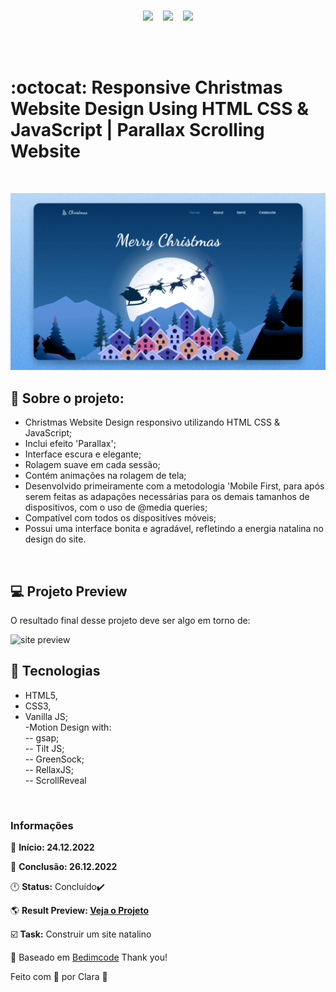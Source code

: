 <div align="center">
<img width="400px" src="https://encrypted-tbn0.gstatic.com/images?q=tbn:ANd9GcQLmOIyEd0XCmIL20wbbPw0jp7W4sFYet8Qcg&usqp=CAU" alt="">&nbsp;&nbsp;&nbsp;
<br>
</div>

<p align="center">
<img src="https://img.shields.io/github/last-commit/Clara-Pacheco/responsive-christmas-website?style=for-the-badge"/>&nbsp;&nbsp;&nbsp;
<img src="https://img.shields.io/github/repo-size/Clara-Pacheco/responsive-christmas-website?style=for-the-badge"/>&nbsp;&nbsp;&nbsp;
<img src="https://img.shields.io/github/languages/count/Clara-Pacheco/responsive-christmas-website?style=for-the-badge"/>
</p>
<br>
<br>

# :octocat: Responsive Christmas Website Design Using HTML CSS & JavaScript | Parallax Scrolling Website 
<br>

![preview](https://github.com/Clara-Pacheco/responsive-christmas-website/blob/main/img/preview.png)
<br>
## 🎈 Sobre o projeto: 

- Christmas Website Design responsivo utilizando HTML CSS & JavaScript;
- Inclui efeito 'Parallax';
- Interface escura e elegante;
- Rolagem suave em cada sessão;
- Contém animações na rolagem de tela;
- Desenvolvido primeiramente com a metodologia 'Mobile First, para  após serem feitas as adapações necessárias para os demais tamanhos de dispositivos, com o uso de @media queries;
- Compatível com todos os dispositíves móveis;
- Possui uma interface bonita e agradável, refletindo a energia natalina no design do site.
<br>

## 💻 Projeto Preview

O resultado final desse projeto deve ser algo em torno de:

![site preview](https://github.com/Clara-Pacheco/responsive-christmas-website/blob/main/video/xmas_github.gif)
<br>
## 🧪 Tecnologias 

 - HTML5,<br>
 - CSS3,<br>
 - Vanilla JS;<br>
  -Motion Design with:<br>
     -- gsap;<br>
     -- Tilt JS;<br>
     -- GreenSock;<br>
     -- RellaxJS;<br>
     -- ScrollReveal<br>
<br>

### Informações

📅 **Início: 24.12.2022**

📅 **Conclusão: 26.12.2022**

🕛 **Status:** Concluído✔️

🌎 **Result Preview: [Veja o Projeto](https://clara-pacheco.github.io/responsive-christmas-website/)**

☑️ **Task:** Construir um site natalino

💜 Baseado em [Bedimcode](https://www.youtube.com/c/Bedimcode) Thank you!

Feito com 💜 por Clara 🚀






